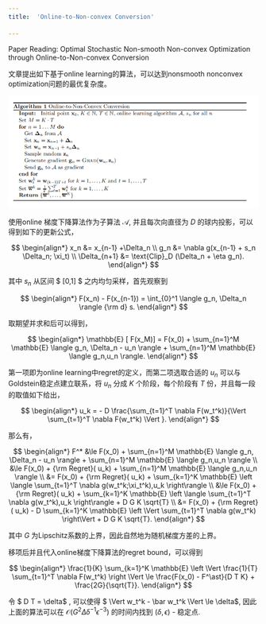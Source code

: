 ```yaml
---
title:  'Online-to-Non-convex Conversion'

---
```






Paper Reading: Optimal Stochastic Non-smooth Non-convex Optimization through Online-to-Non-convex Conversion



文章提出如下基于online learning的算法，可以达到nonsmooth nonconvex optimization问题的最优复杂度。



![image-20230215153359260](/images/posts/NSNC/image-20230215153359260.png)



使用online 梯度下降算法作为子算法 $\mathcal{A}$, 并且每次向直径为 $D$ 的球内投影，可以得到如下的更新公式，

$$
\begin{align*}
x_n &= x_{n-1} +\Delta_n \\
g_n &= \nabla g(x_{n-1} + s_n \Delta_n; \xi_t) \\
\Delta_{n+1} &= \text{Clip}_D (\Delta_n + \eta g_n). 
\end{align*}
$$


其中 $s_n$ 从区间 $ [0,1] $ 之内均匀采样，首先观察到


$$
\begin{align*}
F(x_n) - F(x_{n-1}) = \int_{0}^1  \langle g_n, \Delta_n \rangle  {\rm d} s.
\end{align*}
$$



取期望并求和后可以得到，



$$
\begin{align*}
\mathbb{E} [ F(x_M)] = F(x_0) + \sum_{n=1}^M \mathbb{E} \langle g_n, \Delta_n - u_n \rangle + \sum_{n=1}^M \mathbb{E} \langle g_n,u_n \rangle. 
\end{align*}
$$



第一项即为online learning中regret的定义，而第二项选取合适的 $u_n$ 可以与Goldstein稳定点建立联系，将 $u_n$ 分成 $K$ 个阶段，每个阶段有 $T$ 份，并且每一段的取值如下给出，



$$
\begin{align*}
  u_k  = - D \frac{\sum_{t=1}^T \nabla F(w_t^k)}{\Vert \sum_{t=1}^T \nabla F(w_t^k) \Vert }.
\end{align*}
$$


那么有，


$$
\begin{align*}
F^* &\le F(x_0) + \sum_{n=1}^M \mathbb{E} \langle g_n, \Delta_n - u_n \rangle + \sum_{n=1}^M \mathbb{E} \langle g_n,u_n \rangle \\
 &\le  F(x_0) + {\rm Regret}( u_k) + \sum_{n=1}^M \mathbb{E} \langle g_n,u_n \rangle \\
 &= F(x_0) + {\rm Regret}( u_k) + \sum_{k=1}^K  \mathbb{E} \left \langle \sum_{t=1}^T \nabla g(w_t^k;\xi_t^k),u_k \right\rangle \\
 &\le F(x_0) + {\rm Regret}( u_k) + \sum_{k=1}^K  \mathbb{E} \left \langle \sum_{t=1}^T \nabla g(w_t^k),u_k \right\rangle + D G K \sqrt{T} \\
 &= F(x_0) + {\rm Regret}( u_k) - D \sum_{k=1}^K  \mathbb{E} \left \Vert \sum_{t=1}^T \nabla g(w_t^k) \right\Vert + D G K \sqrt{T}.
\end{align*}
$$



其中 $G$ 为Lipschitz系数的上界，因此自然地为随机梯度方差的上界。



移项后并且代入online梯度下降算法的regret bound，可以得到


$$
\begin{align*}
\frac{1}{K} \sum_{k=1}^K \mathbb{E} \left \Vert \frac{1}{T} \sum_{t=1}^T \nabla F(w_t^k) \right \Vert \le \frac{F(x_0) - F^\ast}{D T K} + \frac{2G}{\sqrt{T}}.
\end{align*}
$$


令 $ D T = \delta$ , 可以使得 $ \Vert w_t^k - \bar w_t^k \Vert \le \delta$,  因此上面的算法可以在 $\mathcal{O}( G^2 \Delta\delta^{-1} \epsilon^{-3})$ 的时间内找到 $(\delta,\epsilon$) - 稳定点.

